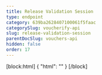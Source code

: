 ```yaml
---
title: Release Validation Session
type: endpoint
category: 639ba2628407100061f5faac
categorySlug: voucherify-api
slug: release-validation-session
parentDocSlug: vouchers-api
hidden: false
order: 17
---
```

[block:html]
{
  "html": "<style>\n[title=\"Toggle library\"] { \n  display: none; }\n.LanguagePicker-divider { \n  display: none; }\n.Playground-section3VTXuaYZivJK > .APISectionHeader3LN_-QIR0m7x {\n  display: none; }\n.LanguagePicker-languages1qVVo_v6AlP9 {\n  display: none; }\n</style>"
}
[/block]
